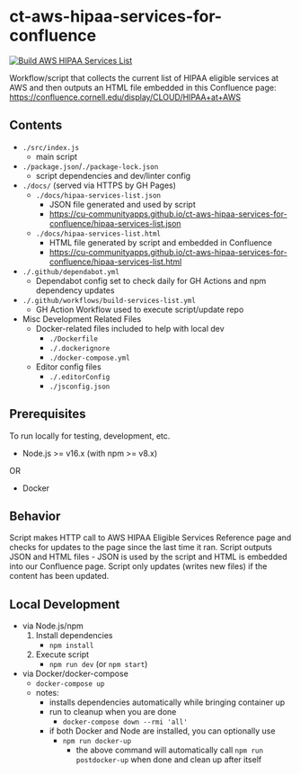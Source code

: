 # ct-aws-hipaa-services-for-confluence

[![Build AWS HIPAA Services List](https://github.com/CU-CommunityApps/ct-aws-hipaa-services-for-confluence/actions/workflows/build-services-list.yml/badge.svg)](https://github.com/CU-CommunityApps/ct-aws-hipaa-services-for-confluence/actions/workflows/build-services-list.yml)

Workflow/script that collects the current list of HIPAA eligible services at AWS and then outputs an
HTML file embedded in this Confluence page: <https://confluence.cornell.edu/display/CLOUD/HIPAA+at+AWS>

## Contents

- `./src/index.js`
  - main script
- `./package.json`/`./package-lock.json`
  - script dependencies and dev/linter config
- `./docs/` (served via HTTPS by GH Pages)
  - `./docs/hipaa-services-list.json`
    - JSON file generated and used by script
    - <https://cu-communityapps.github.io/ct-aws-hipaa-services-for-confluence/hipaa-services-list.json>
  - `./docs/hipaa-services-list.html`
    - HTML file generated by  script and embedded in Confluence
    - <https://cu-communityapps.github.io/ct-aws-hipaa-services-for-confluence/hipaa-services-list.html>
- `./.github/dependabot.yml`
  - Dependabot config set to check daily for GH Actions and npm dependency updates
- `./.github/workflows/build-services-list.yml`
  - GH Action Workflow used to execute script/update repo
- Misc Development Related Files
  - Docker-related files included to help with local dev
    - `./Dockerfile`
    - `./.dockerignore`
    - `./docker-compose.yml`
  - Editor config files
    - `./.editorConfig`
    - `./jsconfig.json`

## Prerequisites

To run locally for testing, development, etc.

- Node.js >= v16.x (with npm >= v8.x)

OR

- Docker

## Behavior

Script makes HTTP call to AWS HIPAA Eligible Services Reference page and checks for updates to the page since the last time it ran.  Script outputs JSON and HTML files - JSON is used by the script and HTML is embedded into our Confluence page. Script only updates (writes new files) if the content has been updated.

## Local Development

- via Node.js/npm
  1. Install dependencies
      - `npm install`
  1. Execute script
      - `npm run dev` (or `npm start`)
- via Docker/docker-compose
  - `docker-compose up`
  - notes:
    - installs dependencies automatically while bringing container up
    - run to cleanup when you are done
      - `docker-compose down --rmi 'all'`
    - if both Docker and Node are installed, you can optionally use
      - `npm run docker-up`
        - the above command will  automatically call `npm run postdocker-up` when done and clean up after itself
